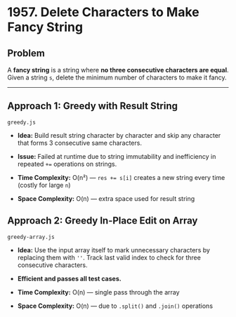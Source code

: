 # 1957. Delete Characters to Make Fancy String

## Problem

A **fancy string** is a string where **no three consecutive characters are equal**. Given a string `s`, delete the minimum number of characters to make it fancy.

---

## Approach 1: Greedy with Result String
`greedy.js`

* **Idea:** Build result string character by character and skip any character that forms 3 consecutive same characters.

* **Issue:** Failed at runtime due to string immutability and inefficiency in repeated `+=` operations on strings.

* **Time Complexity:** O(n²) — `res += s[i]` creates a new string every time (costly for large `n`)

* **Space Complexity:** O(n) — extra space used for result string

## Approach 2: Greedy In-Place Edit on Array
`greedy-array.js`

* **Idea:** Use the input array itself to mark unnecessary characters by replacing them with `''`. Track last valid index to check for three consecutive characters.

* **Efficient and passes all test cases.**

* **Time Complexity:** O(n) — single pass through the array

* **Space Complexity:** O(n) — due to `.split()` and `.join()` operations